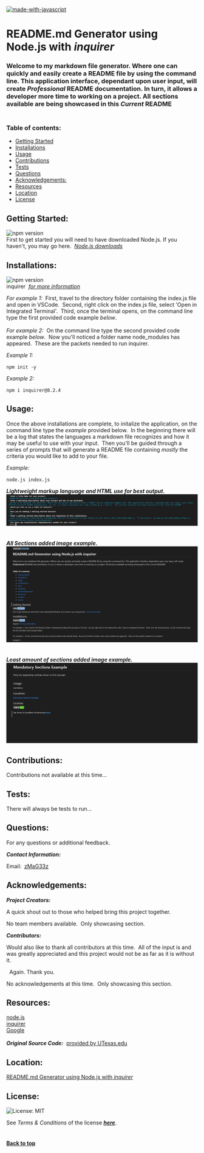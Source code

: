[![made-with-javascript](https://img.shields.io/badge/Made%20with-JavaScript-1f425f.svg)](https://www.javascript.com)<br>
# **README.md Generator using Node.js with *inquirer***

### Welcome to my markdown file generator. Where one can quickly and easily create a README file by using the command line. This application interface, dependant upon user input, will create ***Professional*** README documentation. In turn, it allows a developer more time to working on a project.  All sections available are being showcased in this *Current* README<br><br>

### **Table of contents:**

- [Getting Started](#getting)
- [Installations](#installations)
- [Usage](#usage)
- [Contributions](#contributions)
- [Tests](#tests)
- [Questions](#questions)
- [Acknowledgements:](#acknowledgements)
- [Resources](#resources)
- [Location](#location)
- [License](#license)

## Getting Started:

![npm version](https://img.shields.io/badge/node-v18.12.1-9cf)<br>First to get started you will need to have downloaded Node.js.  If you haven't, you may go here.&nbsp;&nbsp;[*Node.js downloads*](https://nodejs.org/en/download/)

## Installations:
  
![npm version](https://img.shields.io/badge/inquirer-v8.2.4-9cf)<br>inquirer&nbsp;&nbsp;[*for more information*](https://www.npmjs.com/package/inquirer)
  
*For example 1:*&nbsp;&nbsp;First, travel to the directory folder containing the index.js file and open in VSCode.&nbsp;&nbsp;Second, right click on the index.js file, select 'Open in Integrated Terminal'.&nbsp;&nbsp;Third, once the terminal opens, on the command line type the first provided code example *below*.<br><br>*For example 2:*&nbsp;&nbsp;On the command line type the second provided code example *below*.&nbsp;&nbsp;Now you'll noticed a folder name node_modules has appeared.&nbsp;&nbsp;These are the packets needed to run inquirer.

*Example 1:*
```shell
npm init -y
```

*Example 2:*
```shell
npm i inquirer@8.2.4
```

## Usage:
  
Once the above installations are complete, to initalize the application, on the command line type the *example* provided below.&nbsp;&nbsp;In the beginning there will be a log that states the languages a markdown file recognizes and how it may be useful to use with your input.&nbsp;&nbsp;Then you'll be guided through a series of prompts that will generate a README file containing *mostly* the criteria you would like to add to your file.

*Example:*
```shell
node.js index.js
```

***Lightweight markup language and HTML use for best output.***<br>![syntaxinput](./imgs/entersyntax.png)<br><br><br>***All Sections added image example.***<br>![allsectionsexample](./imgs/thisreadmegenerated.png)<br><br><br>***Least amount of sections added image example.***<br>![mandatorysectionsonly](./imgs/mandatorysectionsex.png)<br>

## Contributions:

Contributions not available at this time...

## Tests:

There will always be tests to run...

## Questions:

For any questions or additional feedback.

**_Contact Information:_**

Email:&nbsp;&nbsp;[zMaG33z](zMag33z@gmail.com)

## Acknowledgements:
    
**_Project Creators:_**
  
A quick shout out to those who helped bring this project together.
  
No team members available.&nbsp;&nbsp;Only showcasing section.


**_Contributors:_**
  
Would also like to thank all contributors at this time.&nbsp;&nbsp;All of the input is and was greatly appreciated and this project would not be as far as it is without it.
  
&nbsp;&nbsp;Again.  Thank you.
  
No acknowledgements at this time.&nbsp;&nbsp;Only showcasing this section.

## Resources:

[node.js](https://nodejs.org/en/docs/)<br>[inquirer](https://www.npmjs.com/package/inquirer?activeTab=readme)<br>[Google](https://www.google.com)<br><br>**_Original Source Code:_**&nbsp;&nbsp;[provided by UTexas.edu](https://techbootcamps.utexas.edu/coding/)

## Location:

[README.md Generator using Node.js with *inquirer*](https://github.com/zMag33z/week-9-READme_Generator)

## License:
  
![License: MIT](https://img.shields.io/badge/license-MIT-brightgreen)
  
See *Terms & Conditions* of the license [***here***](https://opensource.org/licenses/MIT).
<br><br>
#### [**Back to top**](#)